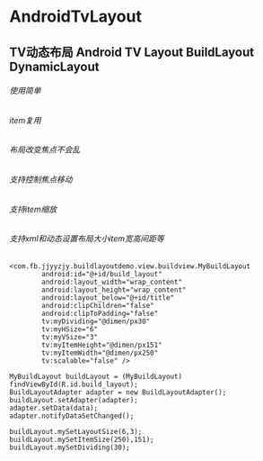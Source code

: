 # AndroidTvLayout
## TV动态布局 Android TV Layout BuildLayout DynamicLayout
###### 使用简单
###### item复用
###### 布局改变焦点不会乱
###### 支持控制焦点移动
###### 支持item缩放
###### 支持xml和动态设置布局大小item宽高间距等

```
<com.fb.jjyyzjy.buildlayoutdemo.view.buildview.MyBuildLayout
        android:id="@+id/build_layout"
        android:layout_width="wrap_content"
        android:layout_height="wrap_content"
        android:layout_below="@+id/title"
        android:clipChildren="false"
        android:clipToPadding="false"
        tv:myDividing="@dimen/px30"
        tv:myHSize="6"
        tv:myVSize="3"
        tv:myItemHeight="@dimen/px151"
        tv:myItemWidth="@dimen/px250"
        tv:scalable="false" />

MyBuildLayout buildLayout = (MyBuildLayout) findViewById(R.id.build_layout);
BuildLayoutAdapter adapter = new BuildLayoutAdapter();
buildLayout.setAdapter(adapter);
adapter.setData(data);
adapter.notifyDataSetChanged();

buildLayout.mySetLayoutSize(6,3);
buildLayout.mySetItemSize(250),151);
buildLayout.mySetDividing(30);
```
